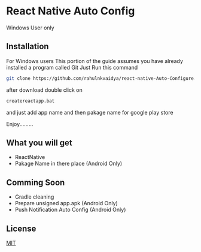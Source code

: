 # React Native Auto Config

Windows User only

## Installation

For Windows users
This portion of the guide assumes you have already installed a program called Git
Just Run this command 

```bash
git clone https://github.com/rahulnkvaidya/react-native-Auto-Configure.git
```
after download double click on 

```bash
createreactapp.bat 
```

and just add app name and then pakage name for google play store

Enjoy.........

## What you will get

- ReactNative 
- Pakage Name in there place (Android Only)

## Comming Soon
- Gradle cleaning
- Prepare unsigned app.apk (Android Only)
- Push Notification Auto Config (Android Only)

## License
[MIT](https://choosealicense.com/licenses/mit/)